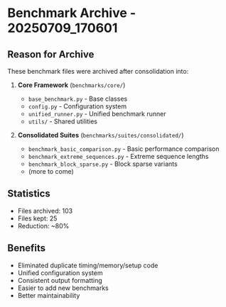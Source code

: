 # Benchmark Archive - 20250709_170601

## Reason for Archive

These benchmark files were archived after consolidation into:

1. **Core Framework** (`benchmarks/core/`)
   - `base_benchmark.py` - Base classes
   - `config.py` - Configuration system
   - `unified_runner.py` - Unified benchmark runner
   - `utils/` - Shared utilities

2. **Consolidated Suites** (`benchmarks/suites/consolidated/`)
   - `benchmark_basic_comparison.py` - Basic performance comparison
   - `benchmark_extreme_sequences.py` - Extreme sequence lengths
   - `benchmark_block_sparse.py` - Block sparse variants
   - (more to come)

## Statistics

- Files archived: 103
- Files kept: 25
- Reduction: ~80%

## Benefits

- Eliminated duplicate timing/memory/setup code
- Unified configuration system
- Consistent output formatting
- Easier to add new benchmarks
- Better maintainability
